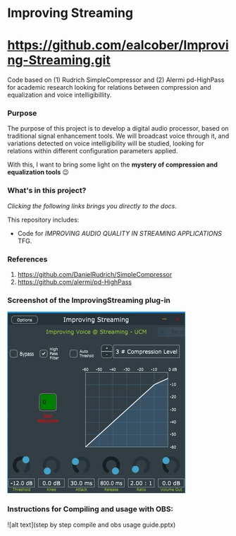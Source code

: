 
# Improving Streaming

# https://github.com/ealcober/Improving-Streaming.git

Code based on (1) Rudrich SimpleCompressor and (2) Alermi pd-HighPass for academic research looking for relations between compression and equalization and voice intelligibillity.

### Purpose
The purpose of this project is to develop a digital audio processor, based on traditional signal enhancement tools. We will broadcast voice through it, and variations detected on voice intelligibility will be studied, looking for relations within different configuration parameters applied.

With this, I want to bring some light on the **mystery of compression and equalization tools** :wink:

### What's in this project?
*Clicking the following links brings you directly to the docs.*

This repository includes:
- Code for *IMPROVING AUDIO QUALITY IN STREAMING APPLICATIONS* TFG.

### References
1. https://github.com/DanielRudrich/SimpleCompressor
2. https://github.com/alermi/pd-HighPass

### Screenshot of the ImprovingStreaming plug-in
![alt text](DocumentosAnejosMemoria/Desarrollo/Screenshots/ImprovingStreaming.png)

### Instructions for Compiling and usage with OBS:
![alt text](step by step compile and obs usage guide.pptx)


